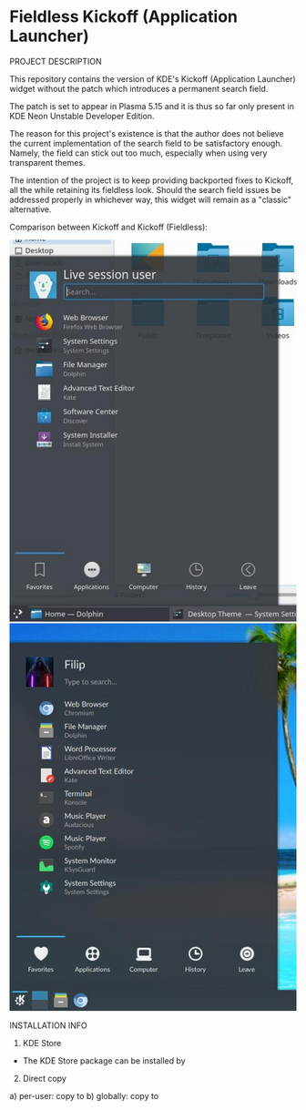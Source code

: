 # Fieldless Kickoff (Application Launcher)

PROJECT DESCRIPTION

This repository contains the version of KDE's Kickoff (Application Launcher) widget without the patch which introduces a permanent search field.

The patch is set to appear in Plasma 5.15 and it is thus so far only present in KDE Neon Unstable Developer Edition.

The reason for this project's existence is that the author does not believe the current implementation of the search field to be satisfactory enough. Namely, the field can stick out too much, especially when using very transparent themes.

The intention of the project is to keep providing backported fixes to Kickoff, all the while retaining its fieldless look. Should the search field issues be addressed properly in whichever way, this widget will remain as a "classic" alternative.


Comparison between Kickoff and Kickoff (Fieldless):

![With Patch](kickoff-wpatch.jpg) ![No Patach](kickoff-nopatch.jpg)

INSTALLATION INFO

1) KDE Store

- The KDE Store package can be installed by

2) Direct copy

a) per-user: copy to 
b) globally: copy to 

